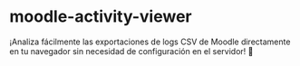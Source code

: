 # moodle-activity-viewer
¡Analiza fácilmente las exportaciones de logs CSV de Moodle directamente en tu navegador sin necesidad de configuración en el servidor! 🚀
